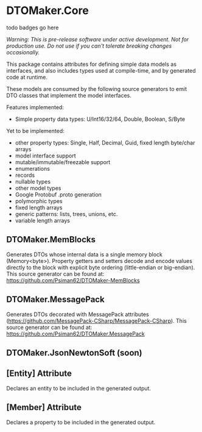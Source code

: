 # DTOMaker.Core

todo badges go here

*Warning: This is pre-release software under active development. Not for production use. Do not use if you can't tolerate breaking changes occasionally.*

This package contains attributes for defining simple data models as interfaces, and also includes types used 
at compile-time, and by generated code at runtime.

These models are consumed by the following source generators to emit DTO classes that implement the 
model interfaces.

Features implemented:
- Simple property data types: U/Int16/32/64, Double, Boolean, S/Byte

Yet to be implemented:
- other property types: Single, Half, Decimal, Guid, fixed length byte/char arrays
- model interface support
- mutable/immutable/freezable support
- enumerations
- records
- nullable types
- other model types
- Google Protobuf .proto generation
- polymorphic types
- fixed length arrays
- generic patterns: lists, trees, unions, etc.
- variable length arrays

## DTOMaker.MemBlocks
Generates DTOs whose internal data is a single memory block (Memory\<byte\>). Property getters and setters decode and encode
values directly to the block with explicit byte ordering (little-endian or big-endian). This source generator can be found 
at: https://github.com/Psiman62/DTOMaker-MemBlocks

## DTOMaker.MessagePack
Generates DTOs decorated with MessagePack attributes (https://github.com/MessagePack-CSharp/MessagePack-CSharp).
This source generator can be found at: https://github.com/Psiman62/DTOMaker.MessagePack

## DTOMaker.JsonNewtonSoft (soon)

## [Entity] Attribute
Declares an entity to be included in the generated output.

## [Member] Attribute
Declares a property to be included in the generated output.
